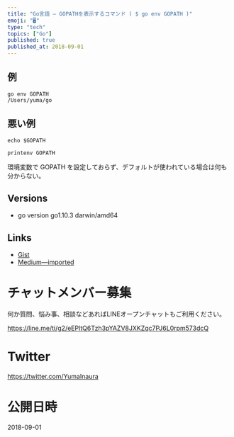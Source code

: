 ```yaml
---
title: "Go言語 — GOPATHを表示するコマンド ( $ go env GOPATH )"
emoji: "🖥"
type: "tech"
topics: ["Go"]
published: true
published_at: 2018-09-01
---
```


## 例

```
go env GOPATH
/Users/yuma/go
```

## 悪い例

```
echo $GOPATH

```

```
printenv GOPATH

```

環境変数で GOPATH を設定しておらず、デフォルトが使われている場合は何も分からない。

## Versions

- go version go1.10.3 darwin/amd64

## Links

- [Gist](https://gist.github.com/YumaInaura/80c3a8ad9685b84a6d9ab221c97e6661)
- [Medium—imported](https://medium.com/supersonic-generation/golang-show-gopath-go-env-gopath-d638cc73166a)








<!-- Update From Qiita API -->

# チャットメンバー募集


何か質問、悩み事、相談などあればLINEオープンチャットもご利用ください。

https://line.me/ti/g2/eEPltQ6Tzh3pYAZV8JXKZqc7PJ6L0rpm573dcQ





# Twitter


https://twitter.com/YumaInaura


<!-- Update From Qiita API -->



# 公開日時

2018-09-01
